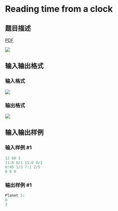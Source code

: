 # Reading time from a clock

## 题目描述

[problemUrl]: https://uva.onlinejudge.org/index.php?option=com_onlinejudge&Itemid=8&category=20&page=show_problem&problem=1787

[PDF](https://uva.onlinejudge.org/external/108/p10846.pdf)

![](https://cdn.luogu.com.cn/upload/vjudge_pic/UVA10846/9177654c1c7259b430f1b23050c4bdb58f2284cc.png)

## 输入输出格式

### 输入格式

![](https://cdn.luogu.com.cn/upload/vjudge_pic/UVA10846/12480a93c6b0ab42bec250d50ceff3da8953d9e6.png)

### 输出格式

![](https://cdn.luogu.com.cn/upload/vjudge_pic/UVA10846/f5a8fa67e9b7a8e87558842a9f17d304cb82d0f6.png)

## 输入输出样例

### 输入样例 #1

```cpp
12 60 2
11:0 0/1 11:0 0/1
6:45 1/3 7:1 2/5
0 0 0
```


### 输出样例 #1

```cpp
Planet 1:
0
3
```


